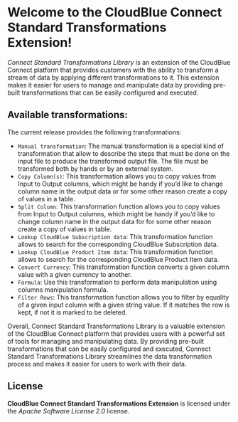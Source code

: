 # Welcome to the CloudBlue Connect Standard Transformations Extension!

*Connect Standard Transformations Library* is an extension of the CloudBlue Connect platform that provides customers with the ability to transform a stream of data by applying different transformations to it. This extension makes it easier for users to manage and manipulate data by providing pre-built transformations that can be easily configured and executed.

## Available transformations:

The current release provides the following transformations:

* `Manual transformation`: The manual transformation is a special kind of transformation that allow to describe the steps that must be done on the input file to produce the transformed output file. The file must be transformed both by hands or by an external system.
* `Copy Column(s)`: This transformation allows you to copy values from Input to Output columns, which might be handy if you’d like to change column name in the output data or for some other reason create a copy of values in a table.
* `Split Column`: This transformation function allows you to copy values from Input to Output columns, which might be handy if you’d like to change column name in the output data for for some other reason create a copy of values in table.
* `Lookup CloudBlue Subscription data`: This transformation function allows to search for the corresponding CloudBlue Subscription data.
* `Lookup CloudBlue Product Item data`: This transformation function allows to search for the corresponding CloudBlue Product Item data.
* `Convert Currency`: This transformation function converts a given column value with a given currency to another.
* `Formula`: Use this transformation to perform data manipulation using columns manipulation formula.
* `Filter Rows`: This transformation function allows you to filter by equality of a given input column with a given string value. If it matches the row is kept, if not it is marked to be deleted.

Overall, Connect Standard Transformations Library is a valuable extension of the CloudBlue Connect platform that provides users with a powerful set of tools for managing and manipulating data. By providing pre-built transformations that can be easily configured and executed, Connect Standard Transformations Library streamlines the data transformation process and makes it easier for users to work with their data.

## License

**CloudBlue Connect Standard Transformations Extension** is licensed under the *Apache Software License 2.0* license.
